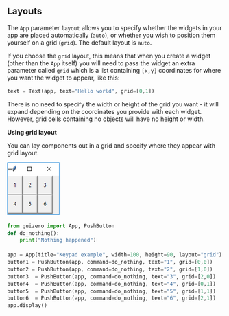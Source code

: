 ## Layouts

The `App` parameter `layout` allows you to specify whether the widgets in your app are placed automatically (`auto`), or whether you wish to position them yourself on a grid (`grid`). The default layout is `auto`.

If you choose the `grid` layout, this means that when you create a widget (other than the `App` itself) you will need to pass the widget an extra parameter called `grid` which is a list containing `[x,y]` coordinates for where you want the widget to appear, like this:

```python
text = Text(app, text="Hello world", grid=[0,1])
```

There is no need to specify the width or height of the grid you want - it will expand depending on the coordinates you provide with each widget. However, grid cells containing no objects will have no height or width.

**Using grid layout**

You can lay components out in a grid and specify where they appear with grid layout.

![App title](images/keypad_windows.png)

```python
from guizero import App, PushButton
def do_nothing():
    print("Nothing happened")

app = App(title="Keypad example", width=100, height=90, layout="grid")
button1 = PushButton(app, command=do_nothing, text="1", grid=[0,0])
button2 = PushButton(app, command=do_nothing, text="2", grid=[1,0])
button3  = PushButton(app, command=do_nothing, text="3", grid=[2,0])
button4  = PushButton(app, command=do_nothing, text="4", grid=[0,1])
button5  = PushButton(app, command=do_nothing, text="5", grid=[1,1])
button6  = PushButton(app, command=do_nothing, text="6", grid=[2,1])
app.display()
```

